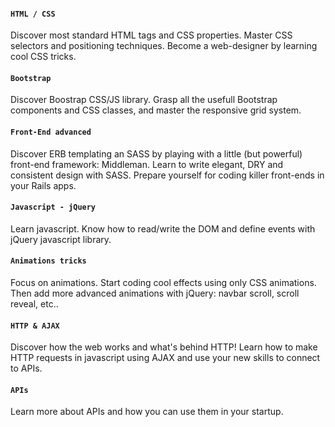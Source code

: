 #### `HTML / CSS`
Discover most standard HTML tags and CSS properties. Master CSS selectors and positioning techniques. Become a web-designer by learning cool CSS tricks.

#### `Bootstrap`
Discover Boostrap CSS/JS library. Grasp all the usefull Bootstrap components and CSS classes, and master the responsive grid system.

#### `Front-End advanced`
Discover ERB templating an SASS by playing with a little (but powerful) front-end framework: Middleman. Learn to write elegant, DRY and consistent design with SASS. Prepare yourself for coding killer front-ends in your Rails apps.

#### `Javascript - jQuery`
Learn javascript. Know how to read/write the DOM and define events with jQuery javascript library.

#### `Animations tricks`
Focus on animations. Start coding cool effects using only CSS animations. Then add more advanced animations with jQuery: navbar scroll, scroll reveal, etc..

#### `HTTP & AJAX`
Discover how the web works and what's behind HTTP! Learn how to make HTTP requests in javascript using AJAX and use your new skills to connect to APIs.

#### `APIs`
Learn more about APIs and how you can use them in your startup.